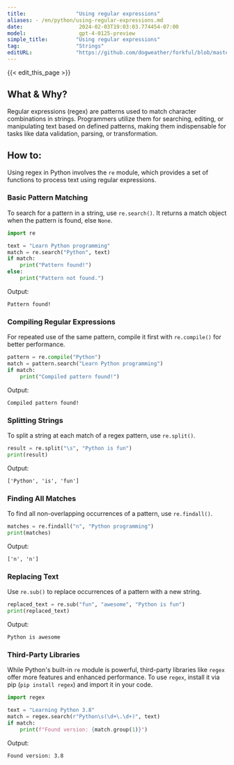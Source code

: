 ```yaml
---
title:                "Using regular expressions"
aliases: - /en/python/using-regular-expressions.md
date:                  2024-02-03T19:03:03.774454-07:00
model:                 gpt-4-0125-preview
simple_title:         "Using regular expressions"
tag:                  "Strings"
editURL:              "https://github.com/dogweather/forkful/blob/master/content/en/python/using-regular-expressions.md"
---
```


{{< edit_this_page >}}

## What & Why?
Regular expressions (regex) are patterns used to match character combinations in strings. Programmers utilize them for searching, editing, or manipulating text based on defined patterns, making them indispensable for tasks like data validation, parsing, or transformation.

## How to:
Using regex in Python involves the `re` module, which provides a set of functions to process text using regular expressions.

### Basic Pattern Matching
To search for a pattern in a string, use `re.search()`. It returns a match object when the pattern is found, else `None`.
```python
import re

text = "Learn Python programming"
match = re.search("Python", text)
if match:
    print("Pattern found!")
else:
    print("Pattern not found.")
```
Output:
```
Pattern found!
```

### Compiling Regular Expressions
For repeated use of the same pattern, compile it first with `re.compile()` for better performance.
```python
pattern = re.compile("Python")
match = pattern.search("Learn Python programming")
if match:
    print("Compiled pattern found!")
```
Output:
```
Compiled pattern found!
```

### Splitting Strings
To split a string at each match of a regex pattern, use `re.split()`.
```python
result = re.split("\s", "Python is fun")
print(result)
```
Output:
```
['Python', 'is', 'fun']
```

### Finding All Matches
To find all non-overlapping occurrences of a pattern, use `re.findall()`.
```python
matches = re.findall("n", "Python programming")
print(matches)
```
Output:
```
['n', 'n']
```

### Replacing Text
Use `re.sub()` to replace occurrences of a pattern with a new string.
```python
replaced_text = re.sub("fun", "awesome", "Python is fun")
print(replaced_text)
```
Output:
```
Python is awesome
```

### Third-Party Libraries
While Python's built-in `re` module is powerful, third-party libraries like `regex` offer more features and enhanced performance. To use `regex`, install it via pip (`pip install regex`) and import it in your code.

```python
import regex

text = "Learning Python 3.8"
match = regex.search(r"Python\s(\d+\.\d+)", text)
if match:
    print(f"Found version: {match.group(1)}")
```
Output:
```
Found version: 3.8
```
